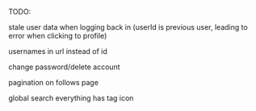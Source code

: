TODO:

stale user data when logging back in (userId is previous user, leading to error when clicking to profile)

usernames in url instead of id

change password/delete account

pagination on follows page

global search everything has tag icon